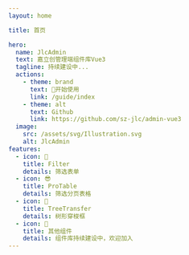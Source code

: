 ```yaml
---
layout: home

title: 首页

hero:
  name: JlcAdmin
  text: 嘉立创管理端组件库Vue3
  tagline: 持续建设中...
  actions:
    - theme: brand
      text: 👻开始使用
      link: /guide/index
    - theme: alt
      text: Github
      link: https://github.com/sz-jlc/admin-vue3
  image: 
    src: /assets/svg/Illustration.svg
    alt: JlcAdmin
features:
  - icon: 🙂
    title: Filter
    details: 筛选表单
  - icon: 😎
    title: ProTable
    details: 筛选分页表格
  - icon: 🤗
    title: TreeTransfer
    details: 树形穿梭框
  - icon: 🤔
    title: 其他组件
    details: 组件库持续建设中，欢迎加入
---
```

